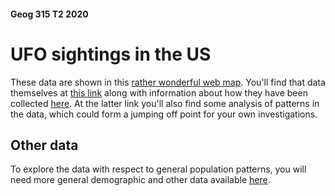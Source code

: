 #### Geog 315 T2 2020
# UFO sightings in the US
These data are shown in this [rather wonderful web map](https://metrocosm.com/ufo-sightings-map.html). You'll find that data themselves at [this link](https://metrocosm.com/sightings11.geojson) along with information about how they have been collected [here](http://metrocosm.com/map-of-ufo-sightings/). At the latter link you'll also find some analysis of patterns in the data, which could form a jumping off point for your own investigations.

## Other data
To explore the data with respect to general population patterns, you will need more general demographic and other data available [here](../us-census-data.md).
